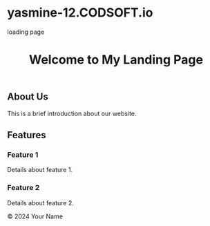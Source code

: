 # yasmine-12.CODSOFT.io
loading page
<!DOCTYPE html>
<html lang="en">
<head>
    <meta charset="UTF-8">
    <meta name="viewport" content="width=device-width, initial-scale=1.0">
    <title>Landing Page</title>
    <link rel="stylesheet" href="styles.css">
</head>
<body>
    <header>
        <h1>Welcome to My Landing Page</h1>
    </header>
    <section class="intro">
        <h2>About Us</h2>
        <p>This is a brief introduction about our website.</p>
    </section>
    <section class="features">
        <h2>Features</h2>
        <div class="feature">
            <h3>Feature 1</h3>
            <p>Details about feature 1.</p>
        </div>
        <div class="feature">
            <h3>Feature 2</h3>
            <p>Details about feature 2.</p>
        </div>
    </section>
    <footer>
        <p>&copy; 2024 Your Name</p>
    </footer>
</body>
</html>
